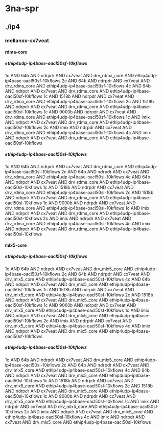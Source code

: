 # 3na-spr
## ./ip4
### mellanox-cx7veat
#### rdma-core
##### ethip4udp-ip4base-oacl50sf-10kflows
1c AND 64b AND ndrpdr AND cx7veat AND drv_rdma_core AND ethip4udp-ip4base-oacl50sf-10kflows
2c AND 64b AND ndrpdr AND cx7veat AND drv_rdma_core AND ethip4udp-ip4base-oacl50sf-10kflows
4c AND 64b AND ndrpdr AND cx7veat AND drv_rdma_core AND ethip4udp-ip4base-oacl50sf-10kflows
1c AND 1518b AND ndrpdr AND cx7veat AND drv_rdma_core AND ethip4udp-ip4base-oacl50sf-10kflows
2c AND 1518b AND ndrpdr AND cx7veat AND drv_rdma_core AND ethip4udp-ip4base-oacl50sf-10kflows
1c AND 9000b AND ndrpdr AND cx7veat AND drv_rdma_core AND ethip4udp-ip4base-oacl50sf-10kflows
1c AND imix AND ndrpdr AND cx7veat AND drv_rdma_core AND ethip4udp-ip4base-oacl50sf-10kflows
2c AND imix AND ndrpdr AND cx7veat AND drv_rdma_core AND ethip4udp-ip4base-oacl50sf-10kflows
4c AND imix AND ndrpdr AND cx7veat AND drv_rdma_core AND ethip4udp-ip4base-oacl50sf-10kflows
##### ethip4udp-ip4base-oacl50sl-10kflows
1c AND 64b AND ndrpdr AND cx7veat AND drv_rdma_core AND ethip4udp-ip4base-oacl50sl-10kflows
2c AND 64b AND ndrpdr AND cx7veat AND drv_rdma_core AND ethip4udp-ip4base-oacl50sl-10kflows
4c AND 64b AND ndrpdr AND cx7veat AND drv_rdma_core AND ethip4udp-ip4base-oacl50sl-10kflows
1c AND 1518b AND ndrpdr AND cx7veat AND drv_rdma_core AND ethip4udp-ip4base-oacl50sl-10kflows
2c AND 1518b AND ndrpdr AND cx7veat AND drv_rdma_core AND ethip4udp-ip4base-oacl50sl-10kflows
1c AND 9000b AND ndrpdr AND cx7veat AND drv_rdma_core AND ethip4udp-ip4base-oacl50sl-10kflows
1c AND imix AND ndrpdr AND cx7veat AND drv_rdma_core AND ethip4udp-ip4base-oacl50sl-10kflows
2c AND imix AND ndrpdr AND cx7veat AND drv_rdma_core AND ethip4udp-ip4base-oacl50sl-10kflows
4c AND imix AND ndrpdr AND cx7veat AND drv_rdma_core AND ethip4udp-ip4base-oacl50sl-10kflows
#### mlx5-core
##### ethip4udp-ip4base-oacl50sf-10kflows
1c AND 64b AND ndrpdr AND cx7veat AND drv_mlx5_core AND ethip4udp-ip4base-oacl50sf-10kflows
2c AND 64b AND ndrpdr AND cx7veat AND drv_mlx5_core AND ethip4udp-ip4base-oacl50sf-10kflows
4c AND 64b AND ndrpdr AND cx7veat AND drv_mlx5_core AND ethip4udp-ip4base-oacl50sf-10kflows
1c AND 1518b AND ndrpdr AND cx7veat AND drv_mlx5_core AND ethip4udp-ip4base-oacl50sf-10kflows
2c AND 1518b AND ndrpdr AND cx7veat AND drv_mlx5_core AND ethip4udp-ip4base-oacl50sf-10kflows
1c AND 9000b AND ndrpdr AND cx7veat AND drv_mlx5_core AND ethip4udp-ip4base-oacl50sf-10kflows
1c AND imix AND ndrpdr AND cx7veat AND drv_mlx5_core AND ethip4udp-ip4base-oacl50sf-10kflows
2c AND imix AND ndrpdr AND cx7veat AND drv_mlx5_core AND ethip4udp-ip4base-oacl50sf-10kflows
4c AND imix AND ndrpdr AND cx7veat AND drv_mlx5_core AND ethip4udp-ip4base-oacl50sf-10kflows
##### ethip4udp-ip4base-oacl50sl-10kflows
1c AND 64b AND ndrpdr AND cx7veat AND drv_mlx5_core AND ethip4udp-ip4base-oacl50sl-10kflows
2c AND 64b AND ndrpdr AND cx7veat AND drv_mlx5_core AND ethip4udp-ip4base-oacl50sl-10kflows
4c AND 64b AND ndrpdr AND cx7veat AND drv_mlx5_core AND ethip4udp-ip4base-oacl50sl-10kflows
1c AND 1518b AND ndrpdr AND cx7veat AND drv_mlx5_core AND ethip4udp-ip4base-oacl50sl-10kflows
2c AND 1518b AND ndrpdr AND cx7veat AND drv_mlx5_core AND ethip4udp-ip4base-oacl50sl-10kflows
1c AND 9000b AND ndrpdr AND cx7veat AND drv_mlx5_core AND ethip4udp-ip4base-oacl50sl-10kflows
1c AND imix AND ndrpdr AND cx7veat AND drv_mlx5_core AND ethip4udp-ip4base-oacl50sl-10kflows
2c AND imix AND ndrpdr AND cx7veat AND drv_mlx5_core AND ethip4udp-ip4base-oacl50sl-10kflows
4c AND imix AND ndrpdr AND cx7veat AND drv_mlx5_core AND ethip4udp-ip4base-oacl50sl-10kflows
